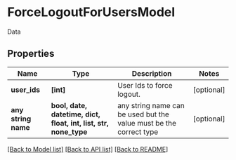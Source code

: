 # ForceLogoutForUsersModel

Data

## Properties
Name | Type | Description | Notes
------------ | ------------- | ------------- | -------------
**user_ids** | **[int]** | User Ids to force logout. | [optional] 
**any string name** | **bool, date, datetime, dict, float, int, list, str, none_type** | any string name can be used but the value must be the correct type | [optional]

[[Back to Model list]](../README.md#documentation-for-models) [[Back to API list]](../README.md#documentation-for-api-endpoints) [[Back to README]](../README.md)


